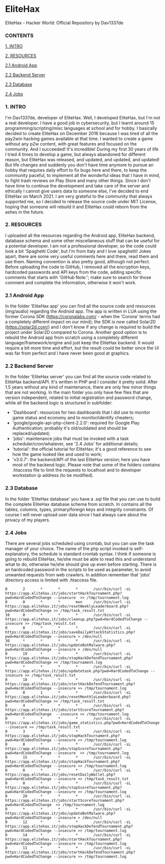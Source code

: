 # EliteHax
EliteHax - Hacker World: Official Repository by Dav1337de

### CONTENTS ###
[1. INTRO](https://github.com/Dav1137de/EliteHax/blob/main/README.md#1-intro-1)

[2. RESOURCES](https://github.com/Dav1137de/EliteHax/blob/main/README.md#2-resources-1)

   [2.1 Android App](https://github.com/Dav1137de/EliteHax/blob/main/README.md#21-android-app-1)

   [2.2 Backend Server](https://github.com/Dav1137de/EliteHax/blob/main/README.md#22-backend-server-1)

   [2.3 Database](https://github.com/Dav1137de/EliteHax/blob/main/README.md#23-database-1)

   [2.4 Jobs](https://github.com/Dav1137de/EliteHax/blob/main/README.md#24-jobs-1)


### 1. INTRO ###
I'm Dav1337de, developer of EliteHax. 
Well, I developed EliteHax, but I'm not a real developer. I have a good job in cybersecurity, but I learnt around 15 programming/scripting/misc languages at school and for hobby.
I basically decided to create EliteHax on December 2016 because I was tired of all the pay2win hacking games available at that time. I wanted to create a game without any p2w content, with great features and focused on the community. And I succeeded! It's incredible! 
During my first 30 years of life I tried 4 times to develop a game, but always abandoned for different reason, but EliteHax was released, and updated, and updated, and updated!
But life changes and suddenly you don't have time anymore to pursue an hobby that requires daily effort to fix bugs here and there, to keep the community paceful, to implement all the wonderful ideas that I have in mind, to fight trash reviews on Play Store and many other things.
Since I don't have time to continue the development and take care of the server and ethically I cannot give users data to someone else, I've decided to end EliteHax on March 2021.
I am very grateful to the community that always supported me, so I decided to release the source code under MIT License, hoping that someone will rebuild it and EliteHax could reborn from the ashes in the future.

### 2. RESOURCES ###
I uploaded all the resources regarding the Android app, EliteHax backend, database schema and some other miscellaneous stuff that can be useful for a potential developer.
I am not a professional developer, so the code could look a bit 'Spaghetti Code', but I'm from Italy and I love spaghetti! Jokes apart, there are some very useful comments here and there, read them and use them. Naming convention is also pretty good, although not perfect.
Before uploading the code to GitHub, I removed all the encryption keys, hardcoded passwords and API keys from the code, adding specific comments that starts with 'GitHub Note:'; make sure to search for those comment and complete the information, otherwise it won't work.

### 2.1 Android App ###
In the folder 'EliteHax app' you can find all the source code and resources (img/audio) regarding the Android app.
The app is written in LUA using the former Corona SDK (https://coronalabs.com/ - when the 'Corona' terms had a completely different impact on our mind); the SDK is now called Solar2D (https://solar2d.com/) and I don't know if any change is required to build the project under Solar2D compared to Corona.
Another good option is to rebuild the Android app from scratch using a completely different language/framework/engine and just keep the EliteHax backend. It would require a bit more time and effort, but the result could be better since the UI was far from perfect and I have never been good at graphics.

### 2.2 Backend Server ###
In the folder 'EliteHax server' you can find all the source code related to EliteHax backend/API.
It's written in PHP and I consider it pretty solid. After 1.5 years without any kind of maintenance, there are only few minor things that are not working.
In the main folder you only have few files that are version independent, related to initial registration and password change, while all the backend logic is structured in subfolder:
- 'Dashboard': resources for two dashboards that I did use to monitor game status and economy and to monitor/identify cheaters;
- 'google/google-api-php-client-2.2.0': required for Google Play Authentication; probably it's old/outdated and should be replaced/updated;
- 'jobs': maintenance jobs that must be invoked with a task scheduler/cron/whatever, see '2.4 Jobs' for additional details;
- 'tutorial': the official tutorial for EliteHax; it's a good reference to see how the game looked like and used to work;
- 'v3.0.7': the backend/API of the last EliteHax version; here you have most of the backend logic.
Please note that some of the folders contains .htaccess file to limit the requests to localhost and to developer workstation ip address (to be modified).

### 2.3 Database ###
In the folder 'EliteHax database' you have a .sql file that you can use to build the complete EliteHax database schema from scratch.
In contains all the tables, columns, types, primary/foreign keys and integrity constraints.
Of course I will never upload user data since I had always care about the privacy of my players.

### 2.4 Jobs ###
There are several jobs scheduled using crontab, but you can use the task manager of your choice.
The name of the php script invoked is self-explanatory, the schedule is standard crontab syntax. I think if someone is going to rebuild EliteHax, he/she must be able to read this and understand what to do, otherwise he/she should give up even before starting.
There is an hardcoded password in the scripts to be used as parameter, to avoid unwanted requests from web crawlers. In addition remember that 'jobs' directory access is limited with .htaccess file.
```
0       2       *       *       *       /usr/bin/curl -sL https://app.elitehax.it/jobs/startHackTournament.php?pwd=HardCodedToChange --insecure  >> /tmp/tournament.log
0       0       *       *       mon     /usr/bin/curl -sL https://app.elitehax.it/jobs/resetWeeklyLeaderboard.php?pwd=HardCodedToChange >> /tmp/task_result.txt
10      0       *       *       *       /usr/bin/curl -sL https://app.elitehax.it/jobs/cleanup.php?pwd=HardCodedToChange --insecure >> /tmp/task_result.txt
0       0       *       *       *       /usr/bin/curl -sL https://app.elitehax.it/jobs/saveDailyAttackStatistics.php?pwd=HardCodedToChange --insecure > /dev/null
30      *       *       *       *       /usr/bin/curl -sL https://app.elitehax.it/jobs/updateBotMalware.php?pwd=HardCodedToChange --insecure > /dev/null
0       19      *       *       *       /usr/bin/curl -sL https://app.elitehax.it/jobs/stopHackDefendTournament.php?pwd=HardCodedToChange >> /tmp/tournament.log
*       *       *       *       *       /usr/bin/curl -sL https://app.elitehax.it/jobs/updatetask.php?pwd=HardCodedToChange --insecure >> /tmp/task_result.txt
0       18      *       *       *       /usr/bin/curl -sL https://app.elitehax.it/jobs/startHackDefendTournament.php?pwd=HardCodedToChange --insecure >> /tmp/tournament.log
0       0       1       *       *       /usr/bin/curl -sL https://app.elitehax.it/jobs/resetMonthlyLeaderboard.php?pwd=HardCodedToChange >> /tmp/task_result.txt
0       4       *       *       *       /usr/bin/curl -sL https://app.elitehax.it/jobs/startScoreTournament.php?pwd=HardCodedToChange  --insecure >> /tmp/tournament.log
0       *       *       *       *       /usr/bin/curl -sL https://app.elitehax.it/jobs/game_statistics.php?pwd=HardCodedToChange --insecure >> /tmp/task_result.txt
0       3       *       *       *       /usr/bin/curl -sL https://app.elitehax.it/jobs/stopHackTournament.php?pwd=HardCodedToChange --insecure >> /tmp/tournament.log
0       8       *       *       *       /usr/bin/curl -sL https://app.elitehax.it/jobs/stopScoreTournament.php?pwd=HardCodedToChange --insecure  >> /tmp/tournament.log
0       15      *       *       *       /usr/bin/curl -sL https://app.elitehax.it/jobs/stopHackTournament.php?pwd=HardCodedToChange --insecure >> /tmp/tournament.log
0       0       *       *       *       /usr/bin/curl -sL https://app.elitehax.it/jobs/resetDailyWallet.php?pwd=HardCodedToChange --insecure >> /tmp/task_result.txt
0       0       *       *       *       /usr/bin/curl -sL https://app.elitehax.it/jobs/stopScoreTournament.php?pwd=HardCodedToChange --insecure >> /tmp/tournament.log
0       20      *       *       *       /usr/bin/curl -sL https://app.elitehax.it/jobs/startScoreTournament.php?pwd=HardCodedToChange  >> /tmp/tournament.log
0       *       *       *       *       /usr/bin/curl -sL https://app.elitehax.it/jobs/updateBotMalware.php?pwd=HardCodedToChange --insecure > /dev/null
0       12      *       *       *       /usr/bin/curl -sL https://app.elitehax.it/jobs/stopHackDefendTournament.php?pwd=HardCodedToChange --insecure >> /tmp/tournament.log
0       14      *       *       *       /usr/bin/curl -sL https://app.elitehax.it/jobs/startHackTournament.php?pwd=HardCodedToChange --insecure >> /tmp/tournament.log
0       11      *       *       *       /usr/bin/curl -sL https://app.elitehax.it/jobs/startHackDefendTournament.php?pwd=HardCodedToChange --insecure >> /tmp/tournament.log
```









